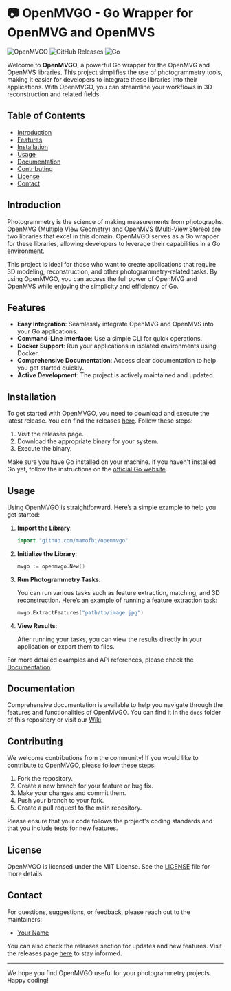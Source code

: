 # 📷 OpenMVGO - Go Wrapper for OpenMVG and OpenMVS

![OpenMVGO](https://img.shields.io/badge/OpenMVGO-v1.0.0-blue.svg) ![GitHub Releases](https://img.shields.io/github/release/mamofbi/openmvgo.svg) ![Go](https://img.shields.io/badge/Go-1.16+-blue.svg)

Welcome to **OpenMVGO**, a powerful Go wrapper for the OpenMVG and OpenMVS libraries. This project simplifies the use of photogrammetry tools, making it easier for developers to integrate these libraries into their applications. With OpenMVGO, you can streamline your workflows in 3D reconstruction and related fields.

## Table of Contents

- [Introduction](#introduction)
- [Features](#features)
- [Installation](#installation)
- [Usage](#usage)
- [Documentation](#documentation)
- [Contributing](#contributing)
- [License](#license)
- [Contact](#contact)

## Introduction

Photogrammetry is the science of making measurements from photographs. OpenMVG (Multiple View Geometry) and OpenMVS (Multi-View Stereo) are two libraries that excel in this domain. OpenMVGO serves as a Go wrapper for these libraries, allowing developers to leverage their capabilities in a Go environment.

This project is ideal for those who want to create applications that require 3D modeling, reconstruction, and other photogrammetry-related tasks. By using OpenMVGO, you can access the full power of OpenMVG and OpenMVS while enjoying the simplicity and efficiency of Go.

## Features

- **Easy Integration**: Seamlessly integrate OpenMVG and OpenMVS into your Go applications.
- **Command-Line Interface**: Use a simple CLI for quick operations.
- **Docker Support**: Run your applications in isolated environments using Docker.
- **Comprehensive Documentation**: Access clear documentation to help you get started quickly.
- **Active Development**: The project is actively maintained and updated.

## Installation

To get started with OpenMVGO, you need to download and execute the latest release. You can find the releases [here](https://github.com/mamofbi/openmvgo/releases). Follow these steps:

1. Visit the releases page.
2. Download the appropriate binary for your system.
3. Execute the binary.

Make sure you have Go installed on your machine. If you haven't installed Go yet, follow the instructions on the [official Go website](https://golang.org/doc/install).

## Usage

Using OpenMVGO is straightforward. Here’s a simple example to help you get started:

1. **Import the Library**:

   ```go
   import "github.com/mamofbi/openmvgo"
   ```

2. **Initialize the Library**:

   ```go
   mvgo := openmvgo.New()
   ```

3. **Run Photogrammetry Tasks**:

   You can run various tasks such as feature extraction, matching, and 3D reconstruction. Here’s an example of running a feature extraction task:

   ```go
   mvgo.ExtractFeatures("path/to/image.jpg")
   ```

4. **View Results**:

   After running your tasks, you can view the results directly in your application or export them to files.

For more detailed examples and API references, please check the [Documentation](#documentation).

## Documentation

Comprehensive documentation is available to help you navigate through the features and functionalities of OpenMVGO. You can find it in the `docs` folder of this repository or visit our [Wiki](https://github.com/mamofbi/openmvgo/wiki).

## Contributing

We welcome contributions from the community! If you would like to contribute to OpenMVGO, please follow these steps:

1. Fork the repository.
2. Create a new branch for your feature or bug fix.
3. Make your changes and commit them.
4. Push your branch to your fork.
5. Create a pull request to the main repository.

Please ensure that your code follows the project's coding standards and that you include tests for new features.

## License

OpenMVGO is licensed under the MIT License. See the [LICENSE](LICENSE) file for more details.

## Contact

For questions, suggestions, or feedback, please reach out to the maintainers:

- [Your Name](mailto:your.email@example.com)

You can also check the releases section for updates and new features. Visit the releases page [here](https://github.com/mamofbi/openmvgo/releases) to stay informed.

---

We hope you find OpenMVGO useful for your photogrammetry projects. Happy coding!